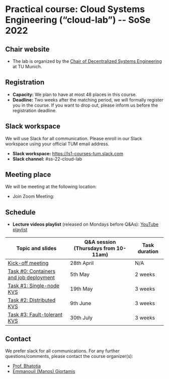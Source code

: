 # Practical course: Cloud Systems Engineering  (“cloud-lab”) -- SoSe 2022

## Chair website

- The lab is organized by the [Chair of Decentralized Systems Engineering](https://dse.in.tum.de/) at TU Munich.

## Registration

- **Capacity:** We plan to have at most 48 places in this course.
- **Deadline:** Two weeks after the matching period, we will formally register you in the course. If you want to drop out, please inform us before the registration deadline.  

## Slack workspace

We will use Slack for all communication. Please enroll in our Slack workspace using your official TUM email address.

- **Slack workspace:** https://ls1-courses-tum.slack.com
- **Slack channel:** #ss-22-cloud-lab

## Meeting place

We will be meeting at the following location:

- Join Zoom Meeting: 

## Schedule


- **Lecture videos playlist** (released on Mondays before Q&As): [YouTube playlist](TODO-Link)



|         Topic and slides                       |  Q&A session (**Thursdays from 10-11am**)            |    Task duration           |
|------------------------------------------------|--------------------------|----------------------------|
| [Kick-off meeting](docs/)                      |  28th April |  N/A |       
| [Task #0: Containers and job deployment](docs/)|  5th May | 2 weeks |
| [Task #1: Single-node KVS](docs/)              |  19th May  |  3 weeks |               
| [Task #2: Distributed KVS](docs/)              |  9th June  | 3 weeks |            
| [Task #3: Fault-tolerant KVS](docs/)           |  30th July | 3 weeks | 



## Contact

We prefer slack for all communications. For any further questions/comments, please contact the course organizer(s):
  - [Prof. Bhatotia](https://dse.in.tum.de/bhatotia/)
  - [Emmanouil (Manos) Giortamis](https://dse.in.tum.de/manos-giortamis/)

